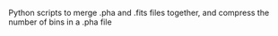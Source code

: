Python scripts to merge .pha and .fits files together, and compress the number of bins in a .pha file


